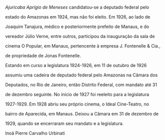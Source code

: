 

*Ajuricaba Aprígio de Meneses* candidatou-se a deputado federal pelo

estado do Amazonas em 1924, mas não foi eleito. Em 1926, ao lado de

Joaquim Tanajura, médico e posteriormente prefeito de Manaus, e do

vereador Júlio Verne, entre outros, participou da inauguração da sala de

cinema O Popular, em Manaus, pertencente à empresa J. Fontenelle & Cia.,

de propriedade de Jonas Fontenelle.



Estando em curso a legislatura 1924-1926, em 11 de outubro de 1926

assumiu uma cadeira de deputado federal pelo Amazonas na Câmara dos

Deputados, no Rio de Janeiro, então Distrito Federal, com mandato até 31

de dezembro seguinte. No início de 1927 foi reeleito para a legislatura

1927-1929. Em 1928 abriu seu próprio cinema, o Ideal Cine-Teatro, no

bairro de Aparecida, em Manaus. Deixou a Câmara em 31 de dezembro de

1929, quando se encerraram seu mandato e a legislatura.



Inoã Pierre Carvalho Urbinati



